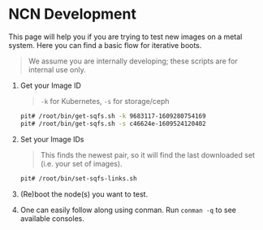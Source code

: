# NCN Development

This page will help you if you are trying to test new images on a metal system. Here you can
find a basic flow for iterative boots.

> We assume you are internally developing; these scripts are for internal use only.

1. Get your Image ID
    > `-k` for Kubernetes, `-s` for storage/ceph

    ```bash
   pit# /root/bin/get-sqfs.sh -k 9683117-1609280754169
   pit# /root/bin/get-sqfs.sh -s c46624e-1609524120402
   ```

2. Set your Image IDs
    > This finds the newest pair, so it will find the last downloaded set (i.e. your set of images).
    ```bash
   pit# /root/bin/set-sqfs-links.sh
   ```

3. (Re)boot the node(s) you want to test.

4. One can easily follow along using conman. Run `conman -q` to see available consoles.
